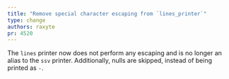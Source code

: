 ```yaml
---
title: "Remove special character escaping from `lines_printer`"
type: change
authors: raxyte
pr: 4520
---
```


The `lines` printer now does not perform any escaping and is no longer an alias to
the `ssv` printer. Additionally, nulls are skipped, instead of being printed
as `-`.
